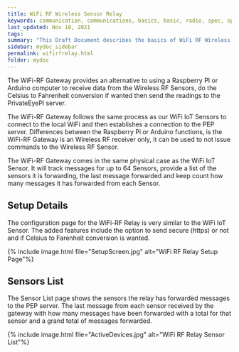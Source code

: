 ```yaml
---
title: WiFi RF Wireless Sensor Relay
keywords: communication, communications, basics, basic, radio, spec, specification, protocol
last_updated: Nov 18, 2021
tags:
summary: "This Draft Document describes the basics of WiFi RF Wireless Sensor Relay,or WiFi RF Relay"
sidebar: mydoc_sidebar
permalink: wifirfrelay.html
folder: mydoc
---
```


The WiFi-RF Gateway provides an alternative to using a Raspberry PI or Arduino computer to receive data from the Wireless RF Sensors, do the Celsius to Fahrenheit  conversion if wanted then send the readings to the PrivateEyePi server.

The WiFi-RF Gateway follows the same process as our WiFi IoT Sensors to connect to the local WiFi and then establishes a connection to the PEP server. Differences between the Raspberry Pi or Arduino functions, is the WiFi-RF Gateway is an Wireless RF receiver only, it can be used to not issue commands to the Wireless RF Sensor.

The WiFi-RF Gateway comes in the same physical case as the WiFi IoT Sensor.
It will track messages for up to 64 Sensors, provide a list of the sensors it is forwarding, the last message forwarded and keep count how many messages it has forwarded from each Sensor.

## Setup Details
The configuration page for the WiFi-RF Relay is very similar to the WiFi IoT Sensor. The added features include the option to send secure (https) or not and if Celsius to Farenheit conversion is wanted.

{% include image.html file="SetupScreen.jpg" alt="WiFi RF Relay Setup Page"%}

## Sensors List
The Sensor List page shows the sensors the relay has forwarded messages to the PEP server. The last message from each sensor received by the gateway with how many messages have been forwarded with a total for that sensor and a grand total of messages forwarded.

{% include image.html file="ActiveDevices.jpg" alt="WiFi RF Relay Sensor List"%}


